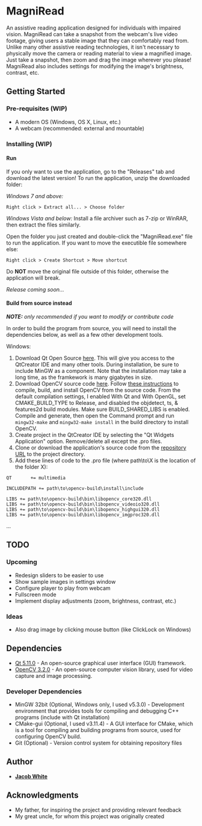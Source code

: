 # MagniRead

An assistive reading application designed for individuals with impaired vision. MagniRead can take a snapshot from the webcam's live video footage, giving users a stable image that they can comfortably read from. Unlike many other assistive reading technologies, it isn't necessary to physically move the camera or reading material to view a magnified image. Just take a snapshot, then zoom and drag the image wherever you please! MagniRead also includes settings for modifying the image's brightness, contrast, etc.

## Getting Started 
### Pre-requisites (WIP)

* A modern OS (Windows, OS X, Linux, etc.)
* A webcam (recommended: external and mountable)

### Installing (WIP)

#### Run

If you only want to use the application, go to the "Releases" tab and download the latest version! To run the application, unzip the downloaded folder:

*Windows 7 and above:*
```
Right click > Extract all... > Choose folder
```
*Windows Vista and below:*
Install a file archiver such as 7-zip or WinRAR, then extract the files similarly.

Open the folder you just created and double-click the "MagniRead.exe" file to run the application. If you want to move the executible file somewhere else:
```
Right click > Create Shortcut > Move shortcut
```
Do **NOT** move the original file outside of this folder, otherwise the application will break. 

*Release coming soon...*

#### Build from source instead
***NOTE:** only recommended if you want to modify or contribute code*

In order to build the program from source, you will need to install the dependencies below, as well as a few other development tools.

Windows:
1. Download Qt Open Source [here](https://www.qt.io/download). This will give you access to the QtCreator IDE and many other tools. During installation, be sure to include MinGW as a component. Note that the installation may take a long time, as the framkework is many gigabytes in size.
2. Download OpenCV source code [here](https://opencv.org/releases.html). Follow [these instructions](https://wiki.qt.io/How_to_setup_Qt_and_openCV_on_Windows) to compile, build, and install OpenCV from the source code. From the default compilation settings, I enabled With Qt and With OpenGL, set CMAKE_BUILD_TYPE to Release, and disabled the objdetect, ts, & features2d build modules. Make sure BUILD_SHARED_LIBS is enabled. Compile and generate, then open the Command prompt and run `mingw32-make` and `mingw32-make install` in the build directory to install OpenCV.
3. Create project in the QtCreator IDE by selecting the "Qt Widgets Application" option. Remove/delete all except the .pro files.
4. Clone or download the application's source code from the [repository URL](https://github.com/jdwhite88/magni-read) to the project directory.
5. Add these lines of code to the .pro file (where path\to\X is the location of the folder X):
```
QT       += multimedia

INCLUDEPATH += path\to\opencv-build\install\include

LIBS += path\to\opencv-build\bin\libopencv_core320.dll
LIBS += path\to\opencv-build\bin\libopencv_videoio320.dll
LIBS += path\to\opencv-build\bin\libopencv_highgui320.dll
LIBS += path\to\opencv-build\bin\libopencv_imgproc320.dll
```
...

## TODO
### Upcoming
* Redesign sliders to be easier to use
* Show sample images in settings window
* Configure player to play from webcam
* Fullscreen mode
* Implement display adjustments (zoom, brightness, contrast, etc.)

### Ideas
* Also drag image by clicking mouse button (like ClickLock on Windows)

## Dependencies
* [Qt 5.11.0](https://www.qt.io/) - An open-source graphical user interface (GUI) framework.
* [OpenCV 3.2.0](https://opencv.org/) - An open-source computer vision library, used for video capture and image processing.

### Developer Dependencies
* MinGW 32bit (Optional, Windows only, I used v5.3.0) - Development environment that provides tools for compiling and debugging C++ programs (include with Qt installation)
* CMake-gui (Optional, I used v3.11.4) - A GUI interface for CMake, which is a tool for compiling and building programs from source, used for configuring OpenCV build.
* Git (Optional) - Version control system for obtaining repository files

## Author
* **[Jacob White](https://github.com/jdwhite88)**

## Acknowledgments
* My father, for inspiring the project and providing relevant feedback
* My great uncle, for whom this project was originally created
